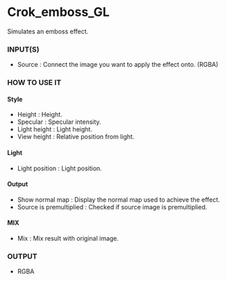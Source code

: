 # Crok_emboss_GL

Simulates an emboss effect.

### INPUT(S)
* Source : Connect the image you want to apply the effect onto. (RGBA)

### HOW TO USE IT

#### Style

* Height : Height.
* Specular : Specular intensity.
* Light height : Light height.
* View height : Relative position from light.

#### Light

* Light position : Light position.

#### Output

* Show normal map : Display the normal map used to achieve the effect.
* Source is premultiplied : Checked if source image is premultiplied.

#### MIX

* Mix : Mix result with original image.

### OUTPUT
* RGBA